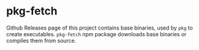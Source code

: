 # pkg-fetch

Github Releases page of this project contains base binaries,
used by `pkg` to create executables. `pkg-fetch` npm package
downloads base binaries or compiles them from source.
